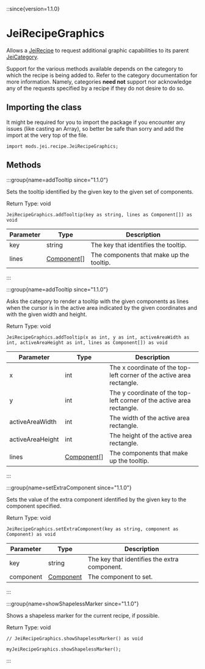 ::since{version=1.1.0}
# JeiRecipeGraphics

Allows a [JeiRecipe](/mods/JEITweaker/API/Recipe/JeiRecipe) to request additional graphic capabilities to its parent [JeiCategory](/mods/JEITweaker/API/Category/JeiCategory).

 Support for the various methods available depends on the category to which the recipe is being added to. Refer to the category documentation for more information. Namely, categories <strong>need not</strong> support nor acknowledge any of the requests specified by a recipe if they do not desire to do so.

## Importing the class

It might be required for you to import the package if you encounter any issues (like casting an Array), so better be safe than sorry and add the import at the very top of the file.
```zenscript
import mods.jei.recipe.JeiRecipeGraphics;
```


## Methods

:::group{name=addTooltip since="1.1.0"}

Sets the tooltip identified by the given key to the given set of components.

Return Type: void

```zenscript
JeiRecipeGraphics.addTooltip(key as string, lines as Component[]) as void
```

| Parameter | Type                                       | Description                              |
| --------- | ------------------------------------------ | ---------------------------------------- |
| key       | string                                     | The key that identifies the tooltip.     |
| lines     | [Component](/vanilla/api/text/Component)[] | The components that make up the tooltip. |


:::

:::group{name=addTooltip since="1.1.0"}

Asks the category to render a tooltip with the given components as lines when the cursor is in the active area indicated by the given coordinates and with the given width and height.

Return Type: void

```zenscript
JeiRecipeGraphics.addTooltip(x as int, y as int, activeAreaWidth as int, activeAreaHeight as int, lines as Component[]) as void
```

| Parameter        | Type                                       | Description                                                           |
| ---------------- | ------------------------------------------ | --------------------------------------------------------------------- |
| x                | int                                        | The x coordinate of the top-left corner of the active area rectangle. |
| y                | int                                        | The y coordinate of the top-left corner of the active area rectangle. |
| activeAreaWidth  | int                                        | The width of the active area rectangle.                               |
| activeAreaHeight | int                                        | The height of the active area rectangle.                              |
| lines            | [Component](/vanilla/api/text/Component)[] | The components that make up the tooltip.                              |


:::

:::group{name=setExtraComponent since="1.1.0"}

Sets the value of the extra component identified by the given key to the component specified.

Return Type: void

```zenscript
JeiRecipeGraphics.setExtraComponent(key as string, component as Component) as void
```

| Parameter | Type                                     | Description                                  |
| --------- | ---------------------------------------- | -------------------------------------------- |
| key       | string                                   | The key that identifies the extra component. |
| component | [Component](/vanilla/api/text/Component) | The component to set.                        |


:::

:::group{name=showShapelessMarker since="1.1.0"}

Shows a shapeless marker for the current recipe, if possible.

Return Type: void

```zenscript
// JeiRecipeGraphics.showShapelessMarker() as void

myJeiRecipeGraphics.showShapelessMarker();
```

:::


